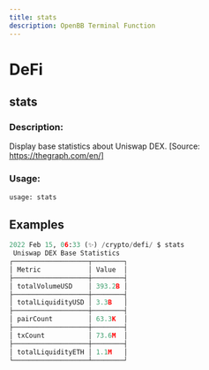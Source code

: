 ```yaml
---
title: stats
description: OpenBB Terminal Function
---
```


# DeFi

## stats

### Description: 

Display base statistics about Uniswap DEX. [Source: https://thegraph.com/en/]

### Usage: 
```python
usage: stats
```



## Examples

```python
2022 Feb 15, 06:33 (✨) /crypto/defi/ $ stats
 Uniswap DEX Base Statistics
┌───────────────────┬────────┐
│ Metric            │ Value  │
├───────────────────┼────────┤
│ totalVolumeUSD    │ 393.2B │
├───────────────────┼────────┤
│ totalLiquidityUSD │ 3.3B   │
├───────────────────┼────────┤
│ pairCount         │ 63.3K  │
├───────────────────┼────────┤
│ txCount           │ 73.6M  │
├───────────────────┼────────┤
│ totalLiquidityETH │ 1.1M   │
└───────────────────┴────────┘
```

